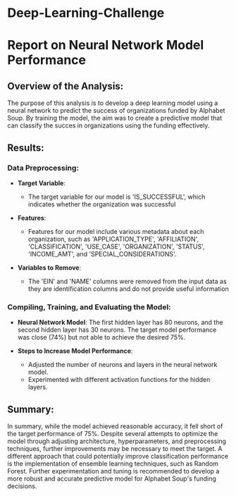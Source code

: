 # Deep-Learning-Challenge

# Report on Neural Network Model Performance

## Overview of the Analysis:

The purpose of this analysis is to develop a deep learning model using a neural network to predict the success of organizations funded by Alphabet Soup. By training the model, the aim was to create a predictive model that can classify the succes in organizations using the funding effectively.

## Results:

### Data Preprocessing:
- **Target Variable**:
  - The target variable for our model is 'IS_SUCCESSFUL', which indicates whether the organization was successful

- **Features**:
  - Features for our model include various metadata about each organization, such as 'APPLICATION_TYPE', 'AFFILIATION', 'CLASSIFICATION', 'USE_CASE', 'ORGANIZATION', 'STATUS', 'INCOME_AMT', and 'SPECIAL_CONSIDERATIONS'.

- **Variables to Remove**:
  - The 'EIN' and 'NAME' columns were removed from the input data as they are identification columns and do not provide useful information

### Compiling, Training, and Evaluating the Model:

- **Neural Network Model**:
The first hidden layer has 80 neurons, and the second hidden layer has 30 neurons.
The target model performance was close (74%) but not able to achieve the desired 75%.

- **Steps to Increase Model Performance**:
  - Adjusted the number of neurons and layers in the neural network model.
  - Experimented with different activation functions for the hidden layers.

## Summary:
In summary, while the model achieved reasonable accuracy, it fell short of the target performance of 75%. Despite several attempts to optimize the model through adjusting architecture, hyperparameters, and preprocessing techniques, further improvements may be necessary to meet the target. A different approach that could potentially improve classification performance is the implementation of ensemble learning techniques, such as Random Forest. Further experimentation and tuning is recommended to develop a more robust and accurate predictive model for Alphabet Soup's funding decisions.
